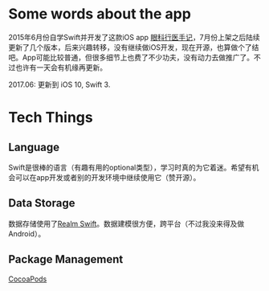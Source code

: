 # Some words about the app

2015年6月份自学Swift并开发了这款iOS app [眼科行医手记](https://itunes.apple.com/cn/app/yan-ke-xing-yi-shou-ji/id1003007080?mt=8)，7月份上架之后陆续更新了几个版本，后来兴趣转移，没有继续做iOS开发，现在开源，也算做个了结吧。App可能比较普通，但很多细节上也费了不少功夫，没有动力去做推广了。不过也许有一天会有机缘再更新。

2017.06: 更新到 iOS 10, Swift 3.

# Tech Things

## Language

Swift是很棒的语言（有趣有用的optional类型），学习时真的为它着迷。希望有机会可以在app开发或者别的开发环境中继续使用它（赞开源）。

## Data Storage

数据存储使用了[Realm Swift](https://realm.io/docs/swift/latest/)。数据建模很方便，跨平台（不过我没来得及做Android）。

## Package Management

[CocoaPods](https://cocoapods.org/)
